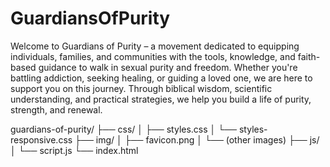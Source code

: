 # GuardiansOfPurity
 Welcome to Guardians of Purity – a movement dedicated to equipping individuals, families, and communities with the tools, knowledge, and faith-based guidance to walk in sexual purity and freedom. Whether you're battling addiction, seeking healing, or guiding a loved one, we are here to support you on this journey. Through biblical wisdom, scientific understanding, and practical strategies, we help you build a life of purity, strength, and renewal.

guardians-of-purity/
├── css/
│   ├── styles.css
│   └── styles-responsive.css
├── img/
│   ├── favicon.png
│   └── (other images)
├── js/
│   └── script.js
└── index.html
